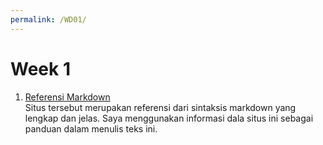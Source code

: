 ```yaml
---
permalink: /WD01/
---
```

# Week 1

1. [Referensi Markdown](markdownguide.org/cheat-sheet/)\
Situs tersebut merupakan referensi dari sintaksis markdown yang lengkap dan jelas. Saya menggunakan
informasi dala situs ini sebagai panduan dalam menulis teks ini.
